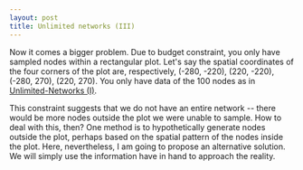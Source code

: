 ```yaml
---
layout: post
title: Unlimited networks (III)
---
```


Now it comes a bigger problem. Due to budget constraint, you only have sampled nodes within a rectangular plot.  Let's say the spatial coordinates of the four corners of the plot are, respectively, (-280, -220), (220, -220), (-280, 270), (220, 270). You only have data of the 100 nodes as in [Unlimited-Networks (I)](http://hhsieh.github.io/2016-10-29-Unlimited-Networks-1).

This constraint suggests that we do not have an entire network -- there would be more nodes outside the plot we were unable to sample. How to deal with this, then? One method is to hypothetically generate nodes outside the plot, perhaps based on the spatial pattern of the nodes inside the plot. Here, nevertheless, I am going to propose an alternative solution. We will simply use the information have in hand to approach the reality. 

